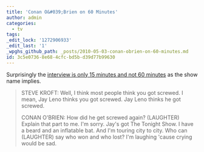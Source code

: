 ```yaml
---
title: 'Conan O&#039;Brien on 60 Minutes'
author: admin
categories:
  - tv
tags: 
_edit_lock: '1272906933'
_edit_last: '1'
_wpghs_github_path: _posts/2010-05-03-conan-obrien-on-60-minutes.md
id: 3c5e0736-8e68-4cfc-bd5b-d39d77b99630
---
```

<p>Surprisingly the <a href="http://www.deadline.com/2010/05/conan-obriens-full-60-minutes-transcript/">interview is only 15 minutes and not 60 minutes</a> as the show name implies.</p>
<blockquote><p>STEVE KROFT: Well, I think most people think you got screwed.  I mean, Jay Leno thinks you got screwed.  Jay Leno thinks he got screwed.</p>
<p>CONAN O'BRIEN: How did he get screwed again?  (LAUGHTER) Explain that part to me.  I'm sorry. Jay's got The Tonight Show.  I have a beard and an inflatable bat.  And I'm touring city to city.  Who can (LAUGHTER) say who won and who lost?  I'm laughing 'cause crying would be sad. </p></blockquote>
